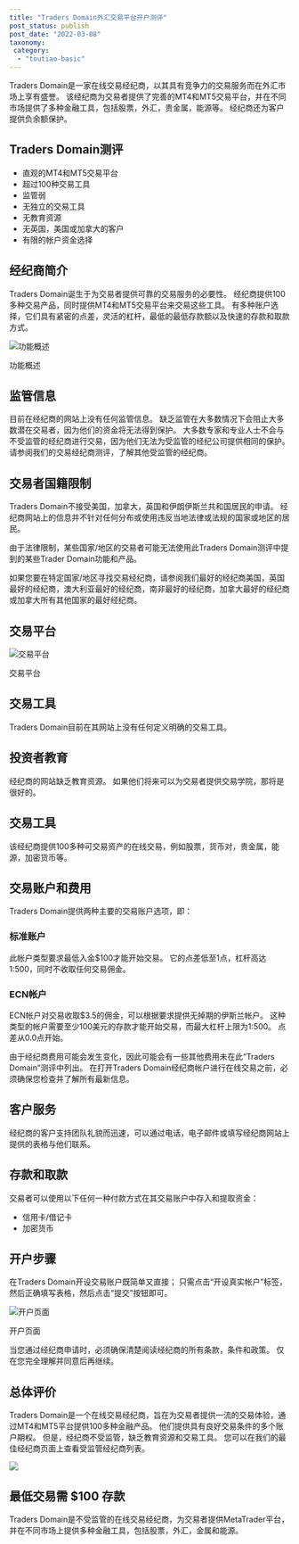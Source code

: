 ```yaml
---
title: "Traders Domain外汇交易平台开户测评"
post_status: publish
post_date: "2022-03-08"
taxonomy:
 category: 
  - "toutiao-basic"
---
```


Traders Domain是一家在线交易经纪商，以其具有竞争力的交易服务而在外汇市场上享有盛誉。 该经纪商为交易者提供了完善的MT4和MT5交易平台，并在不同市场提供了多种金融工具，包括股票，外汇，贵金属，能源等。 经纪商还为客户提供负余额保护。

## Traders Domain测评
- 直观的MT4和MT5交易平台
- 超过100种交易工具
- 监管弱
- 无独立的交易工具
- 无教育资源
- 无英国，美国或加拿大的客户
- 有限的帐户资金选择


## 经纪商简介

Traders Domain诞生于为交易者提供可靠的交易服务的必要性。 经纪商提供100多种交易产品，同时提供MT4和MT5交易平台来交易这些工具。 有多种账户选择，它们具有紧密的点差，灵活的杠杆，最低的最低存款额以及快速的存款和取款方式。

![功能概述](https://cdn.fendou.la/funstoutiao/2020/11/Traders-Domain-Review-Features-Overview-1024x569.jpg "功能概述")

功能概述

## 监管信息

目前在经纪商的网站上没有任何监管信息。 缺乏监管在大多数情况下会阻止大多数潜在交易者，因为他们的资金将无法得到保护。 大多数专家和专业人士不会与不受监管的经纪商进行交易，因为他们无法为受监管的经纪公司提供相同的保护。 请参阅我们的交易经纪商测评，了解其他受监管的经纪商。

## 交易者国籍限制

Traders Domain不接受美国，加拿大，英国和伊朗伊斯兰共和国居民的申请。 经纪商网站上的信息并不针对任何分布或使用违反当地法律或法规的国家或地区的居民。

由于法律限制，某些国家/地区的交易者可能无法使用此Traders Domain测评中提到的某些Trader Domain功能和产品。

如果您要在特定国家/地区寻找交易经纪商，请参阅我们最好的经纪商美国，英国最好的经纪商，澳大利亚最好的经纪商，南非最好的经纪商，加拿大最好的经纪商或加拿大所有其他国家的最好经纪商。

## 交易平台

![交易平台](https://cdn.fendou.la/funstoutiao/2020/11/Traders-Domain-Review-Trading-Platform-1024x469.jpg "交易平台")

交易平台

## 交易工具

Traders Domain目前在其网站上没有任何定义明确的交易工具。

## 投资者教育

经纪商的网站缺乏教育资源。 如果他们将来可以为交易者提供交易学院，那将是很好的。

## 交易工具

该经纪商提供100多种可交易资产的在线交易，例如股票，货币对，贵金属，能源，加密货币等。

## 交易账户和费用

Traders Domain提供两种主要的交易账户选项，即：

### 标准账户

此帐户类型要求最低入金$100才能开始交易。 它的点差低至1点，杠杆高达1:500，同时不收取任何交易佣金。

### ECN帐户

ECN帐户对交易收取$3.5的佣金，可以根据要求提供无掉期的伊斯兰帐户。 这种类型的帐户需要至少100美元的存款才能开始交易，而最大杠杆上限为1:500。 点差从0.0点开始。

由于经纪商费用可能会发生变化，因此可能会有一些其他费用未在此“Traders Domain”测评中列出。 在打开Traders Domain经纪商帐户进行在线交易之前，必须确保您检查并了解所有最新信息。

## 客户服务

经纪商的客户支持团队礼貌而迅速，可以通过电话，电子邮件或填写经纪商网站上提供的表格与他们联系。

## 存款和取款

交易者可以使用以下任何一种付款方式在其交易账户中存入和提取资金：
- 信用卡/借记卡
- 加密货币

## 开户步骤

在Traders Domain开设交易账户既简单又直接； 只需点击“开设真实帐户”标签，然后正确填写表格，然后点击“提交”按钮即可。

![开户页面](https://cdn.fendou.la/funstoutiao/2020/11/Traders-Domain-Review-Account-Opening-Page.jpg "开户页面")

开户页面

当您通过经纪商申请时，必须确保清楚阅读经纪商的所有条款，条件和政策。 仅在您完全理解并同意后再继续。

## 总体评价

Traders Domain是一个在线交易经纪商，旨在为交易者提供一流的交易体验，通过MT4和MT5平台提供100多种金融产品。 他们提供具有良好交易条件的多个账户期权。 但是，经纪商不受监管，缺乏教育资源和交易工具。 您可以在我们的最佳经纪商页面上查看受监管经纪商列表。

![](https://cdn.fendou.la/funstoutiao/2020/11/Traders-Domain-Logo.png)

## 最低交易需 $100 存款

Traders Domain是不受监管的在线交易经纪商，为交易者提供MetaTrader平台，并在不同市场上提供多种金融工具，包括股票，外汇，金属和能源。
